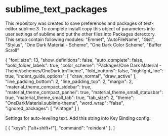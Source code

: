 # sublime_text_packages

This repository was created to save preferences and packages of text-editor sublime 3.
To complete install copy this object of parameters into user settings of sublime and put the other files into Packages derectory.
This setup contain following modules:
	"Emmet",
	"AutoFileName",
	"Gist",
	"Stylus",
	"One Dark Material - Scheme",
	"One Dark Color Scheme",
	"Buffer Scroll"	

{
	"font_size": 13,
	"show_definitions": false,
	"auto_complete": false,
	"bold_folder_labels": true,
	"color_scheme": "Packages/One Dark Material - Theme/schemes/OneDark.tmTheme",
	"fold_buttons": false,
	"highlight_line": true,
	"indent_guide_options":
	[
		"draw_normal",
		"draw_active"
	],
	"line_padding_bottom": 2,
	"line_padding_top": 2,
	"margin": 2,
	"material_theme_compact_sidebar": true,
	"material_theme_compact_pannel": true,
	"material_theme_small_statusbar": true,
	"material_theme_small_tab": true,
	"tab_size": 2,
	"theme": "OneDarkMaterial.sublime-theme",
	"word_wrap": "false",
	"ignored_packages":
	[
		"Vintage"
	]
}

Settings for auto-leveling text. Add this string into Key Binding config:

[
    { "keys": ["alt+shift+f"], "command": "reindent" },
]
